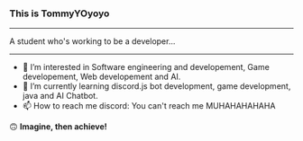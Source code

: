 ### This is TommyYOyoyo

<hr>
A student who's working to be a developer...
<hr> 

- 👀 I’m interested in Software engineering and developement, Game developement, Web developement and AI.
- 🌱 I’m currently learning discord.js bot development, game development, java and AI Chatbot.
- 📫 How to reach me discord: You can't reach me MUHAHAHAHAHA

🙃 **Imagine, then achieve!**
<!---
TommyYOyoyo/TommyYOyoyo is a ✨ special ✨ repository because its `README.md` (this file) appears on your GitHub profile.
You can click the Preview link to take a look at your changes.
--->
